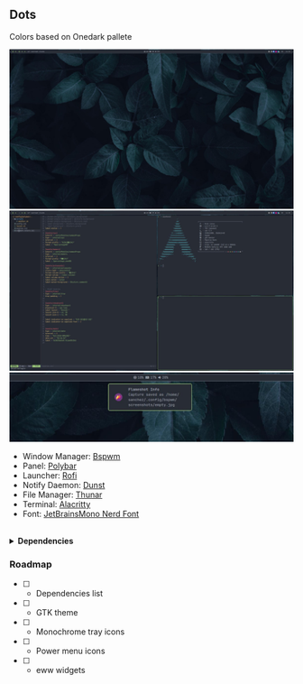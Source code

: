 ## Dots
Colors based on Onedark pallete

![Screenshot](bspwm/screenshots/empty.jpg)
![Screenshot](bspwm/screenshots/non-empty.jpg)
![Screenshot](bspwm/screenshots/dunst.jpg)

- Window Manager: [Bspwm](https://github.com/baskerville/bspwm)
- Panel: [Polybar](https://github.com/polybar/polybar)
- Launcher: [Rofi](https://github.com/davatorium/rofi)
- Notify Daemon: [Dunst](https://github.com/dunst-project/dunst)
- File Manager: [Thunar](https://gitlab.xfce.org/xfce/thunar)
- Terminal: [Alacritty](https://github.com/alacritty/alacritty)
- Font: [JetBrainsMono Nerd Font](https://www.nerdfonts.com/)

<br>


<details>
<summary><b>Dependencies</b></summary>
<br>

> Later

<br>

</details>

### Roadmap
- [ ] - Dependencies list
- [ ] - GTK theme
- [ ] - Monochrome tray icons
- [ ] - Power menu icons
- [ ] - eww widgets


